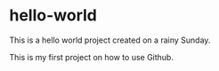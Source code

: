# hello-world
This is a hello world project created on a rainy Sunday.

This is my first project on how to use Github.

